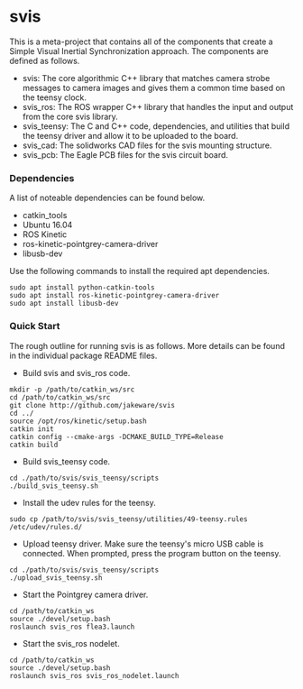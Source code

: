 # svis
This is a meta-project that contains all of the components that create a Simple Visual Inertial Synchronization approach.  The components are defined as follows.

- svis: The core algorithmic C++ library that matches camera strobe messages to camera images and gives them a common time based on the teensy clock.
- svis_ros: The ROS wrapper C++ library that handles the input and output from the core svis library.
- svis_teensy: The C and C++ code, dependencies, and utilities that build the teensy driver and allow it to be uploaded to the board.
- svis_cad: The solidworks CAD files for the svis mounting structure.
- svis_pcb: The Eagle PCB files for the svis circuit board.

### Dependencies
A list of noteable dependencies can be found below.
- catkin_tools
- Ubuntu 16.04
- ROS Kinetic
- ros-kinetic-pointgrey-camera-driver
- libusb-dev

Use the following commands to install the required apt dependencies.
```
sudo apt install python-catkin-tools
sudo apt install ros-kinetic-pointgrey-camera-driver
sudo apt install libusb-dev
```
### Quick Start
The rough outline for running svis is as follows.  More details can be found in the individual package README files.
- Build svis and svis_ros code.
```
mkdir -p /path/to/catkin_ws/src
cd /path/to/catkin_ws/src
git clone http://github.com/jakeware/svis
cd ../
source /opt/ros/kinetic/setup.bash
catkin init
catkin config --cmake-args -DCMAKE_BUILD_TYPE=Release
catkin build
```
- Build svis_teensy code.
```
cd ./path/to/svis/svis_teensy/scripts
./build_svis_teensy.sh
```
- Install the udev rules for the teensy.
```
sudo cp /path/to/svis/svis_teensy/utilities/49-teensy.rules /etc/udev/rules.d/
```
- Upload teensy driver.  Make sure the teensy's micro USB cable is connected.  When prompted, press the program button on the teensy.
```
cd ./path/to/svis/svis_teensy/scripts
./upload_svis_teensy.sh
```
- Start the Pointgrey camera driver.
```
cd /path/to/catkin_ws
source ./devel/setup.bash
roslaunch svis_ros flea3.launch
```
- Start the svis_ros nodelet.
```
cd /path/to/catkin_ws
source ./devel/setup.bash
roslaunch svis_ros svis_ros_nodelet.launch
```
